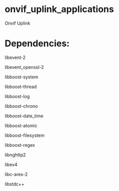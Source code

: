 # onvif_uplink_applications
Onvif Uplink

# Dependencies:

libevent-2

libevent_openssl-2

libboost-system

libboost-thread

libboost-log

libboost-chrono

libboost-date_time

libboost-atomic

libboost-filesystem

libboost-regex

libnghttp2

libev4

libc-ares-2

libstdc++
